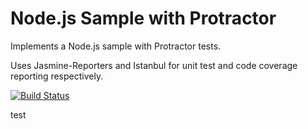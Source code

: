 Node.js Sample with Protractor
=================

Implements a Node.js sample with Protractor tests.

Uses Jasmine-Reporters and Istanbul for unit test and code coverage reporting respectively.

[![Build Status](https://api.shippable.com/projects/53c774a264352366037f1865/badge/master)](https://www.shippable.com/projects/53c774a264352366037f1865/builds/history)

test
